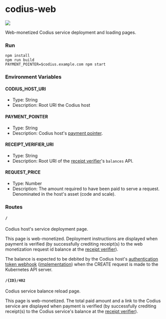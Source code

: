 # codius-web

![](https://github.com/codius/codius-web/workflows/Docker%20CI/badge.svg)

Web-monetized Codius service deployment and loading pages.

### Run

```
npm install
npm run build
PAYMENT_POINTER=$codius.example.com npm start
```

### Environment Variables

#### CODIUS_HOST_URI

- Type: String
- Description: Root URI the Codius host

#### PAYMENT_POINTER

- Type: String
- Description: Codius host's [payment pointer](https://paymentpointers.org/).

#### RECEIPT_VERIFIER_URI

- Type: String
- Description: Root URI of the [receipt verifier](https://github.com/coilhq/receipt-verifier)'s `balances` API.

#### REQUEST_PRICE

- Type: Number
- Description: The amount required to have been paid to serve a request. Denominated in the host's asset (code and scale).

### Routes

#### `/`

Codius host's service deployment page.

This page is web-monetized. Deployment instructions are displayed when payment is verified (by successfully crediting receipt(s) to the web monetization request id balance at the [receipt verifier](https://github.com/coilhq/receipt-verifier)).

The balance is expected to be debited by the Codius host's [authentication token webhook](https://kubernetes.io/docs/reference/access-authn-authz/authentication/#webhook-token-authentication) ([implementation](https://github.com/wilsonianb/codius-token-auth-webhook)) when the CREATE request is made to the Kubernetes API server.

#### `/{ID}/402`

Codius service balance reload page.

This page is web-monetized. The total paid amount and a link to the Codius service are displayed when payment is verified (by successfully crediting receipt(s) to the Codius service's balance at the [receipt verifier](https://github.com/coilhq/receipt-verifier)).
